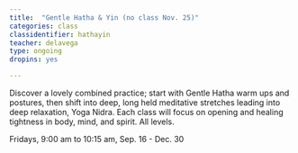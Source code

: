 ```yaml
---
title:  "Gentle Hatha & Yin (no class Nov. 25)"
categories: class
classidentifier: hathayin
teacher: delavega
type: ongoing
dropins: yes

---
```

Discover a lovely combined practice; start with Gentle Hatha warm ups and postures,
then shift into deep, long held meditative stretches leading into deep relaxation,
Yoga Nidra. Each class will focus on opening and healing tightness in body, mind,
and spirit. All levels.

Fridays, 9:00 am to 10:15 am, Sep. 16 - Dec. 30
